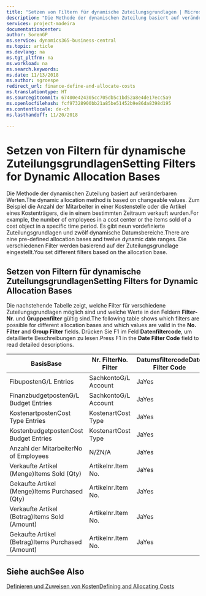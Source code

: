 ```yaml
---
title: "Setzen von Filtern für dynamische Zuteilungsgrundlagen | Microsoft Docs"
description: "Die Methode der dynamischen Zuteilung basiert auf veränderbaren Werten. Zum Beispiel die Anzahl der Mitarbeiter in einer Kostenstelle oder die Artikel eines Kostenträgers, die in einem bestimmten Zeitraum verkauft wurden. Es gibt neun vordefinierte Zuteilungsgrundlagen und zwölf dynamische Datumsbereiche. Die verschiedenen Filter werden basierend auf der Zuteilungsgrundlage eingestellt."
services: project-madeira
documentationcenter: 
author: SorenGP
ms.service: dynamics365-business-central
ms.topic: article
ms.devlang: na
ms.tgt_pltfrm: na
ms.workload: na
ms.search.keywords: 
ms.date: 11/13/2018
ms.author: sgroespe
redirect_url: finance-define-and-allocate-costs
ms.translationtype: HT
ms.sourcegitcommit: 67400e424305cc705db5c1bd52a8e4de17ecc5a9
ms.openlocfilehash: fcf97328900bb21a85be51452b9e86da8398d195
ms.contentlocale: de-ch
ms.lasthandoff: 11/20/2018

---
```

# <a name="setting-filters-for-dynamic-allocation-bases"></a><span data-ttu-id="9c72e-106">Setzen von Filtern für dynamische Zuteilungsgrundlagen</span><span class="sxs-lookup"><span data-stu-id="9c72e-106">Setting Filters for Dynamic Allocation Bases</span></span>
<span data-ttu-id="9c72e-107">Die Methode der dynamischen Zuteilung basiert auf veränderbaren Werten.</span><span class="sxs-lookup"><span data-stu-id="9c72e-107">The dynamic allocation method is based on changeable values.</span></span> <span data-ttu-id="9c72e-108">Zum Beispiel die Anzahl der Mitarbeiter in einer Kostenstelle oder die Artikel eines Kostenträgers, die in einem bestimmten Zeitraum verkauft wurden.</span><span class="sxs-lookup"><span data-stu-id="9c72e-108">For example, the number of employees in a cost center or the items sold of a cost object in a specific time period.</span></span> <span data-ttu-id="9c72e-109">Es gibt neun vordefinierte Zuteilungsgrundlagen und zwölf dynamische Datumsbereiche.</span><span class="sxs-lookup"><span data-stu-id="9c72e-109">There are nine pre-defined allocation bases and twelve dynamic date ranges.</span></span> <span data-ttu-id="9c72e-110">Die verschiedenen Filter werden basierend auf der Zuteilungsgrundlage eingestellt.</span><span class="sxs-lookup"><span data-stu-id="9c72e-110">You set different filters based on the allocation base.</span></span>  

## <a name="setting-filters-for-dynamic-allocation-bases"></a><span data-ttu-id="9c72e-111">Setzen von Filtern für dynamische Zuteilungsgrundlagen</span><span class="sxs-lookup"><span data-stu-id="9c72e-111">Setting Filters for Dynamic Allocation Bases</span></span>  
 <span data-ttu-id="9c72e-112">Die nachstehende Tabelle zeigt, welche Filter für verschiedene Zuteilungsgrundlagen möglich sind und welche Werte in den Feldern **Filter-Nr.** und **Gruppenfilter** gültig sind.</span><span class="sxs-lookup"><span data-stu-id="9c72e-112">The following table shows which filters are possible for different allocation bases and which values are valid in the **No. Filter** and **Group Filter** fields.</span></span> <span data-ttu-id="9c72e-113">Drücken Sie F1 im Feld **Datenfiltercode**, um detaillierte Beschreibungen zu lesen.</span><span class="sxs-lookup"><span data-stu-id="9c72e-113">Press F1 in the **Date Filter Code** field to read detailed descriptions.</span></span>  

|<span data-ttu-id="9c72e-114">**Basis**</span><span class="sxs-lookup"><span data-stu-id="9c72e-114">**Base**</span></span>|<span data-ttu-id="9c72e-115">**Nr. Filter**</span><span class="sxs-lookup"><span data-stu-id="9c72e-115">**No. Filter**</span></span>|<span data-ttu-id="9c72e-116">**Datumsfiltercode**</span><span class="sxs-lookup"><span data-stu-id="9c72e-116">**Date Filter Code**</span></span>|<span data-ttu-id="9c72e-117">**Kostenstellenfilter**</span><span class="sxs-lookup"><span data-stu-id="9c72e-117">**Cost Center Filter**</span></span>|<span data-ttu-id="9c72e-118">**Kostenträgerfilter**</span><span class="sxs-lookup"><span data-stu-id="9c72e-118">**Cost Object Filter**</span></span>|<span data-ttu-id="9c72e-119">**Gruppenfilter**</span><span class="sxs-lookup"><span data-stu-id="9c72e-119">**Group Filter**</span></span>|  
|--------------|----------------------------------------|----------------------------------------------|------------------------------------------------|------------------------------------------------|------------------------------------------|  
|<span data-ttu-id="9c72e-120">Fibuposten</span><span class="sxs-lookup"><span data-stu-id="9c72e-120">G/L Entries</span></span>|<span data-ttu-id="9c72e-121">Sachkonto</span><span class="sxs-lookup"><span data-stu-id="9c72e-121">G/L Account</span></span>|<span data-ttu-id="9c72e-122">Ja</span><span class="sxs-lookup"><span data-stu-id="9c72e-122">Yes</span></span>|<span data-ttu-id="9c72e-123">Ja</span><span class="sxs-lookup"><span data-stu-id="9c72e-123">Yes</span></span>|<span data-ttu-id="9c72e-124">Ja</span><span class="sxs-lookup"><span data-stu-id="9c72e-124">Yes</span></span>|<span data-ttu-id="9c72e-125">N/Z</span><span class="sxs-lookup"><span data-stu-id="9c72e-125">N/A</span></span>|  
|<span data-ttu-id="9c72e-126">Finanzbudgetposten</span><span class="sxs-lookup"><span data-stu-id="9c72e-126">G/L Budget Entries</span></span>|<span data-ttu-id="9c72e-127">Sachkonto</span><span class="sxs-lookup"><span data-stu-id="9c72e-127">G/L Account</span></span>|<span data-ttu-id="9c72e-128">Ja</span><span class="sxs-lookup"><span data-stu-id="9c72e-128">Yes</span></span>|<span data-ttu-id="9c72e-129">Ja</span><span class="sxs-lookup"><span data-stu-id="9c72e-129">Yes</span></span>|<span data-ttu-id="9c72e-130">Ja</span><span class="sxs-lookup"><span data-stu-id="9c72e-130">Yes</span></span>|<span data-ttu-id="9c72e-131">Finanzbudgetname</span><span class="sxs-lookup"><span data-stu-id="9c72e-131">G/L Budget Name</span></span>|  
|<span data-ttu-id="9c72e-132">Kostenartposten</span><span class="sxs-lookup"><span data-stu-id="9c72e-132">Cost Type Entries</span></span>|<span data-ttu-id="9c72e-133">Kostenart</span><span class="sxs-lookup"><span data-stu-id="9c72e-133">Cost Type</span></span>|<span data-ttu-id="9c72e-134">Ja</span><span class="sxs-lookup"><span data-stu-id="9c72e-134">Yes</span></span>|<span data-ttu-id="9c72e-135">Ja</span><span class="sxs-lookup"><span data-stu-id="9c72e-135">Yes</span></span>|<span data-ttu-id="9c72e-136">Ja</span><span class="sxs-lookup"><span data-stu-id="9c72e-136">Yes</span></span>|<span data-ttu-id="9c72e-137">N/Z</span><span class="sxs-lookup"><span data-stu-id="9c72e-137">N/A</span></span>|  
|<span data-ttu-id="9c72e-138">Kostenbudgetposten</span><span class="sxs-lookup"><span data-stu-id="9c72e-138">Cost Budget Entries</span></span>|<span data-ttu-id="9c72e-139">Kostenart</span><span class="sxs-lookup"><span data-stu-id="9c72e-139">Cost Type</span></span>|<span data-ttu-id="9c72e-140">Ja</span><span class="sxs-lookup"><span data-stu-id="9c72e-140">Yes</span></span>|<span data-ttu-id="9c72e-141">Ja</span><span class="sxs-lookup"><span data-stu-id="9c72e-141">Yes</span></span>|<span data-ttu-id="9c72e-142">Ja</span><span class="sxs-lookup"><span data-stu-id="9c72e-142">Yes</span></span>|<span data-ttu-id="9c72e-143">Budgetname</span><span class="sxs-lookup"><span data-stu-id="9c72e-143">Budget Name</span></span>|  
|<span data-ttu-id="9c72e-144">Anzahl der Mitarbeiter</span><span class="sxs-lookup"><span data-stu-id="9c72e-144">No of Employees</span></span>|<span data-ttu-id="9c72e-145">N/Z</span><span class="sxs-lookup"><span data-stu-id="9c72e-145">N/A</span></span>|<span data-ttu-id="9c72e-146">Ja</span><span class="sxs-lookup"><span data-stu-id="9c72e-146">Yes</span></span>|<span data-ttu-id="9c72e-147">Ja</span><span class="sxs-lookup"><span data-stu-id="9c72e-147">Yes</span></span>|<span data-ttu-id="9c72e-148">Ja</span><span class="sxs-lookup"><span data-stu-id="9c72e-148">Yes</span></span>|<span data-ttu-id="9c72e-149">N/Z</span><span class="sxs-lookup"><span data-stu-id="9c72e-149">N/A</span></span>|  
|<span data-ttu-id="9c72e-150">Verkaufte Artikel (Menge)</span><span class="sxs-lookup"><span data-stu-id="9c72e-150">Items Sold (Qty)</span></span>|<span data-ttu-id="9c72e-151">Artikelnr.</span><span class="sxs-lookup"><span data-stu-id="9c72e-151">Item No.</span></span>|<span data-ttu-id="9c72e-152">Ja</span><span class="sxs-lookup"><span data-stu-id="9c72e-152">Yes</span></span>|<span data-ttu-id="9c72e-153">Ja</span><span class="sxs-lookup"><span data-stu-id="9c72e-153">Yes</span></span>|<span data-ttu-id="9c72e-154">Ja</span><span class="sxs-lookup"><span data-stu-id="9c72e-154">Yes</span></span>|<span data-ttu-id="9c72e-155">Lagerbuchungsgruppe</span><span class="sxs-lookup"><span data-stu-id="9c72e-155">Inventory Posting Group</span></span>|  
|<span data-ttu-id="9c72e-156">Gekaufte Artikel (Menge)</span><span class="sxs-lookup"><span data-stu-id="9c72e-156">Items Purchased (Qty)</span></span>|<span data-ttu-id="9c72e-157">Artikelnr.</span><span class="sxs-lookup"><span data-stu-id="9c72e-157">Item No.</span></span>|<span data-ttu-id="9c72e-158">Ja</span><span class="sxs-lookup"><span data-stu-id="9c72e-158">Yes</span></span>|<span data-ttu-id="9c72e-159">Ja</span><span class="sxs-lookup"><span data-stu-id="9c72e-159">Yes</span></span>|<span data-ttu-id="9c72e-160">Ja</span><span class="sxs-lookup"><span data-stu-id="9c72e-160">Yes</span></span>|<span data-ttu-id="9c72e-161">Lagerbuchungsgruppe</span><span class="sxs-lookup"><span data-stu-id="9c72e-161">Inventory Posting Group</span></span>|  
|<span data-ttu-id="9c72e-162">Verkaufte Artikel (Betrag)</span><span class="sxs-lookup"><span data-stu-id="9c72e-162">Items Sold (Amount)</span></span>|<span data-ttu-id="9c72e-163">Artikelnr.</span><span class="sxs-lookup"><span data-stu-id="9c72e-163">Item No.</span></span>|<span data-ttu-id="9c72e-164">Ja</span><span class="sxs-lookup"><span data-stu-id="9c72e-164">Yes</span></span>|<span data-ttu-id="9c72e-165">Ja</span><span class="sxs-lookup"><span data-stu-id="9c72e-165">Yes</span></span>|<span data-ttu-id="9c72e-166">Ja</span><span class="sxs-lookup"><span data-stu-id="9c72e-166">Yes</span></span>|<span data-ttu-id="9c72e-167">Lagerbuchungsgruppe</span><span class="sxs-lookup"><span data-stu-id="9c72e-167">Inventory Posting Group</span></span>|  
|<span data-ttu-id="9c72e-168">Gekaufte Artikel (Betrag)</span><span class="sxs-lookup"><span data-stu-id="9c72e-168">Items Purchased (Amount)</span></span>|<span data-ttu-id="9c72e-169">Artikelnr.</span><span class="sxs-lookup"><span data-stu-id="9c72e-169">Item No.</span></span>|<span data-ttu-id="9c72e-170">Ja</span><span class="sxs-lookup"><span data-stu-id="9c72e-170">Yes</span></span>|<span data-ttu-id="9c72e-171">Ja</span><span class="sxs-lookup"><span data-stu-id="9c72e-171">Yes</span></span>|<span data-ttu-id="9c72e-172">Ja</span><span class="sxs-lookup"><span data-stu-id="9c72e-172">Yes</span></span>|<span data-ttu-id="9c72e-173">Lagerbuchungsgruppe</span><span class="sxs-lookup"><span data-stu-id="9c72e-173">Inventory Posting Group</span></span>|  

## <a name="see-also"></a><span data-ttu-id="9c72e-174">Siehe auch</span><span class="sxs-lookup"><span data-stu-id="9c72e-174">See Also</span></span>  
[<span data-ttu-id="9c72e-175">Definieren und Zuweisen von Kosten</span><span class="sxs-lookup"><span data-stu-id="9c72e-175">Defining and Allocating Costs</span></span>](finance-define-and-allocate-costs.md)

